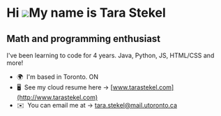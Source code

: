 Hi ![](https://user-images.githubusercontent.com/18350557/176309783-0785949b-9127-417c-8b55-ab5a4333674e.gif)My name is Tara Stekel
===================================================================================================================================

Math and programming enthusiast
-------------------------------

I've been learning to code for 4 years. Java, Python, JS, HTML/CSS and more!

* 🌍  I'm based in Toronto. ON
* 🖥️  See my cloud resume here -> [www.tarastekel.com](http://www.tarastekel.com)
* ✉️  You can email me at -> [tara.stekel@mail.utoronto.ca](mailto:tara.stekel@mail.utoronto.ca)
